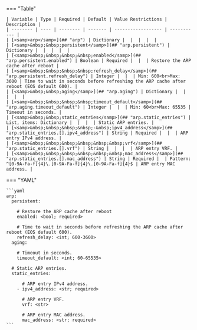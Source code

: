 <!--
  ~ Copyright (c) 2024 Arista Networks, Inc.
  ~ Use of this source code is governed by the Apache License 2.0
  ~ that can be found in the LICENSE file.
  -->
=== "Table"

    | Variable | Type | Required | Default | Value Restrictions | Description |
    | -------- | ---- | -------- | ------- | ------------------ | ----------- |
    | [<samp>arp</samp>](## "arp") | Dictionary |  |  |  |  |
    | [<samp>&nbsp;&nbsp;persistent</samp>](## "arp.persistent") | Dictionary |  |  |  |  |
    | [<samp>&nbsp;&nbsp;&nbsp;&nbsp;enabled</samp>](## "arp.persistent.enabled") | Boolean | Required |  |  | Restore the ARP cache after reboot |
    | [<samp>&nbsp;&nbsp;&nbsp;&nbsp;refresh_delay</samp>](## "arp.persistent.refresh_delay") | Integer |  |  | Min: 600<br>Max: 3600 | Time to wait in seconds before refreshing the ARP cache after reboot (EOS default 600). |
    | [<samp>&nbsp;&nbsp;aging</samp>](## "arp.aging") | Dictionary |  |  |  |  |
    | [<samp>&nbsp;&nbsp;&nbsp;&nbsp;timeout_default</samp>](## "arp.aging.timeout_default") | Integer |  |  | Min: 60<br>Max: 65535 | Timeout in seconds. |
    | [<samp>&nbsp;&nbsp;static_entries</samp>](## "arp.static_entries") | List, items: Dictionary |  |  |  | Static ARP entries. |
    | [<samp>&nbsp;&nbsp;&nbsp;&nbsp;-&nbsp;ipv4_address</samp>](## "arp.static_entries.[].ipv4_address") | String | Required |  |  | ARP entry IPv4 address. |
    | [<samp>&nbsp;&nbsp;&nbsp;&nbsp;&nbsp;&nbsp;vrf</samp>](## "arp.static_entries.[].vrf") | String |  |  |  | ARP entry VRF. |
    | [<samp>&nbsp;&nbsp;&nbsp;&nbsp;&nbsp;&nbsp;mac_address</samp>](## "arp.static_entries.[].mac_address") | String | Required |  | Pattern: ^[0-9A-Fa-f]{4}\.[0-9A-Fa-f]{4}\.[0-9A-Fa-f]{4}$ | ARP entry MAC address. |

=== "YAML"

    ```yaml
    arp:
      persistent:

        # Restore the ARP cache after reboot
        enabled: <bool; required>

        # Time to wait in seconds before refreshing the ARP cache after reboot (EOS default 600).
        refresh_delay: <int; 600-3600>
      aging:

        # Timeout in seconds.
        timeout_default: <int; 60-65535>

      # Static ARP entries.
      static_entries:

          # ARP entry IPv4 address.
        - ipv4_address: <str; required>

          # ARP entry VRF.
          vrf: <str>

          # ARP entry MAC address.
          mac_address: <str; required>
    ```
